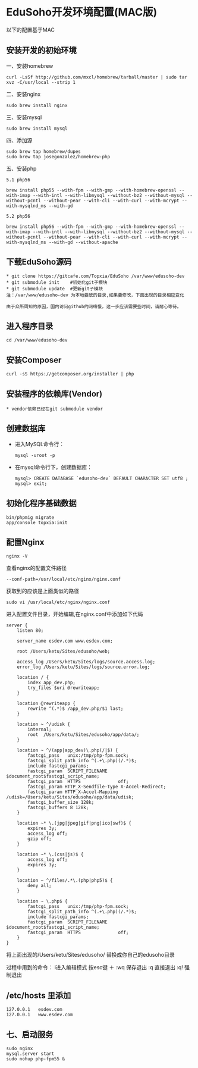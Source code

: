 # EduSoho开发环境配置(MAC版)

以下的配置基于MAC

## 安装开发的初始环境

一、安装homebrew 

    curl -LsSf http://github.com/mxcl/homebrew/tarball/master | sudo tar xvz -C/usr/local --strip 1

二、安装nginx 

    sudo brew install nginx

三、安装mysql

    sudo brew install mysql 

四、添加源 

    sudo brew tap homebrew/dupes 
    sudo brew tap josegonzalez/homebrew-php 

五、安装php 

    5.1 php56

    brew install php55 --with-fpm --with-gmp --with-homebrew-openssl --with-imap --with-intl --with-libmysql --without-bz2 --without-mysql --without-pcntl --without-pear --with-cli --with-curl --with-mcrypt --with-mysqlnd_ms --with-gd

    5.2 php56

    brew install php56 --with-fpm --with-gmp --with-homebrew-openssl --with-imap --with-intl --with-libmysql --without-bz2 --without-mysql --without-pcntl --without-pear --with-cli --with-curl --with-mcrypt --with-mysqlnd_ms --with-gd --without-apache 

## 下载EduSoho源码

    * git clone https://gitcafe.com/Topxia/EduSoho /var/www/edusoho-dev
    * git submodule init    #初始化git子模块
    * git submodule update  #更新git子模块
    注：/var/www/edusoho-dev 为本地要放的目录,如果要修改，下面出现的目录相应变化

    由于众所周知的原因，国内访问github的网络慢，这一步应该需要些时间，请耐心等待。

## 进入程序目录

    cd /var/www/edusoho-dev

## 安装Composer

    curl -sS https://getcomposer.org/installer | php

## 安装程序的依赖库(Vendor)
    * vendor依赖已经在git submodule vendor

## 创建数据库

  * 进入MySQL命令行：

        mysql -uroot -p

  * 在mysql命令行下，创建数据库：

        mysql> CREATE DATABASE `edusoho-dev` DEFAULT CHARACTER SET utf8 ; 
        mysql> exit;


## 初始化程序基础数据

    bin/phpmig migrate
    app/console topxia:init


## 配置Nginx

    nginx -V 

查看nginx的配置文件路径

    --conf-path=/usr/local/etc/nginx/nginx.conf

获取到的应该是上面类似的路径

    sudo vi /usr/local/etc/nginx/nginx.conf

进入配置文件目录，开始编辑,在nginx.conf中添加如下代码

    server {
        listen 80;

        server_name esdev.com www.esdev.com;

        root /Users/ketu/Sites/edusoho/web;

        access_log /Users/ketu/Sites/logs/source.access.log;
        error_log /Users/ketu/Sites/logs/source.error.log;

        location / {
            index app_dev.php;
            try_files $uri @rewriteapp;
        }

        location @rewriteapp {
            rewrite ^(.*)$ /app_dev.php/$1 last;
        }

        location ~ ^/udisk {
            internal;
            root  /Users/ketu/Sites/edusoho/app/data/;
        }

        location ~ ^/(app|app_dev)\.php(/|$) {
            fastcgi_pass   unix:/tmp/php-fpm.sock;
            fastcgi_split_path_info ^(.+\.php)(/.*)$;
            include fastcgi_params;
            fastcgi_param  SCRIPT_FILENAME    $document_root$fastcgi_script_name;
            fastcgi_param  HTTPS              off;
            fastcgi_param HTTP_X-Sendfile-Type X-Accel-Redirect;
            fastcgi_param HTTP_X-Accel-Mapping /udisk=/Users/ketu/Sites/edusoho/app/data/udisk;
            fastcgi_buffer_size 128k;
            fastcgi_buffers 8 128k;
        }

        location ~* \.(jpg|jpeg|gif|png|ico|swf)$ {
            expires 3y;
            access_log off;
            gzip off;
        }

        location ~* \.(css|js)$ {
            access_log off;
            expires 3y;
        }

        location ~ ^/files/.*\.(php|php5)$ {
            deny all;
        }

        location ~ \.php$ {
            fastcgi_pass   unix:/tmp/php-fpm.sock;
            fastcgi_split_path_info ^(.+\.php)(/.*)$;
            include fastcgi_params;
            fastcgi_param  SCRIPT_FILENAME    $document_root$fastcgi_script_name;
            fastcgi_param  HTTPS              off;
        }
    }

将上面出现的/Users/ketu/Sites/edusoho/ 替换成你自己的edusoho目录

过程中用到的命令： i进入编辑模式  按esc键 ＋ :wq 保存退出 :q 直接退出 :q! 强制退出 

##  /etc/hosts 里添加 

    127.0.0.1   esdev.com
    127.0.0.1   www.esdev.com


## 七、启动服务

    sudo nginx 
    mysql.server start
    sudo nohup php-fpm55 &

